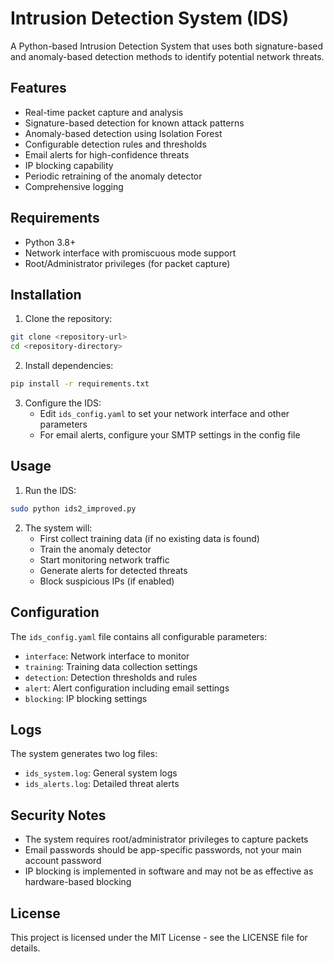 # Intrusion Detection System (IDS)

A Python-based Intrusion Detection System that uses both signature-based and anomaly-based detection methods to identify potential network threats.

## Features

- Real-time packet capture and analysis
- Signature-based detection for known attack patterns
- Anomaly-based detection using Isolation Forest
- Configurable detection rules and thresholds
- Email alerts for high-confidence threats
- IP blocking capability
- Periodic retraining of the anomaly detector
- Comprehensive logging

## Requirements

- Python 3.8+
- Network interface with promiscuous mode support
- Root/Administrator privileges (for packet capture)

## Installation

1. Clone the repository:
```bash
git clone <repository-url>
cd <repository-directory>
```

2. Install dependencies:
```bash
pip install -r requirements.txt
```

3. Configure the IDS:
   - Edit `ids_config.yaml` to set your network interface and other parameters
   - For email alerts, configure your SMTP settings in the config file

## Usage

1. Run the IDS:
```bash
sudo python ids2_improved.py
```

2. The system will:
   - First collect training data (if no existing data is found)
   - Train the anomaly detector
   - Start monitoring network traffic
   - Generate alerts for detected threats
   - Block suspicious IPs (if enabled)

## Configuration

The `ids_config.yaml` file contains all configurable parameters:

- `interface`: Network interface to monitor
- `training`: Training data collection settings
- `detection`: Detection thresholds and rules
- `alert`: Alert configuration including email settings
- `blocking`: IP blocking settings

## Logs

The system generates two log files:
- `ids_system.log`: General system logs
- `ids_alerts.log`: Detailed threat alerts

## Security Notes

- The system requires root/administrator privileges to capture packets
- Email passwords should be app-specific passwords, not your main account password
- IP blocking is implemented in software and may not be as effective as hardware-based blocking

## License

This project is licensed under the MIT License - see the LICENSE file for details. 
